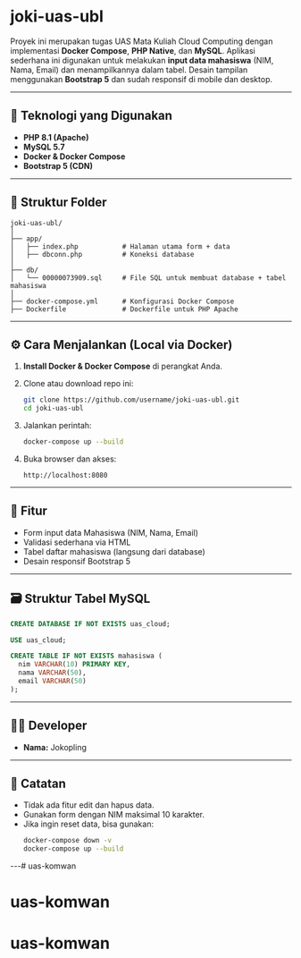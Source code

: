 # joki-uas-ubl

Proyek ini merupakan tugas UAS Mata Kuliah Cloud Computing dengan implementasi **Docker Compose**, **PHP Native**, dan **MySQL**. Aplikasi sederhana ini digunakan untuk melakukan **input data mahasiswa** (NIM, Nama, Email) dan menampilkannya dalam tabel. Desain tampilan menggunakan **Bootstrap 5** dan sudah responsif di mobile dan desktop.

---

## 🔧 Teknologi yang Digunakan

- **PHP 8.1 (Apache)**
- **MySQL 5.7**
- **Docker & Docker Compose**
- **Bootstrap 5 (CDN)**

---

## 📂 Struktur Folder

```
joki-uas-ubl/
│
├── app/
│   ├── index.php           # Halaman utama form + data
│   ├── dbconn.php          # Koneksi database
│
├── db/
│   └── 00000073909.sql     # File SQL untuk membuat database + tabel mahasiswa
│
├── docker-compose.yml      # Konfigurasi Docker Compose
├── Dockerfile              # Dockerfile untuk PHP Apache
```

---

## ⚙️ Cara Menjalankan (Local via Docker)

1. **Install Docker & Docker Compose** di perangkat Anda.
2. Clone atau download repo ini:
   ```bash
   git clone https://github.com/username/joki-uas-ubl.git
   cd joki-uas-ubl
   ```
3. Jalankan perintah:
   ```bash
   docker-compose up --build
   ```

4. Buka browser dan akses:
   ```
   http://localhost:8080
   ```

---

## 🧾 Fitur

- Form input data Mahasiswa (NIM, Nama, Email)
- Validasi sederhana via HTML
- Tabel daftar mahasiswa (langsung dari database)
- Desain responsif Bootstrap 5

---

## 🗃 Struktur Tabel MySQL

```sql
CREATE DATABASE IF NOT EXISTS uas_cloud;

USE uas_cloud;

CREATE TABLE IF NOT EXISTS mahasiswa (
  nim VARCHAR(10) PRIMARY KEY,
  nama VARCHAR(50),
  email VARCHAR(50)
);
```

---

## 👨‍💻 Developer

- **Nama:** Jokopling

---

## 📌 Catatan

- Tidak ada fitur edit dan hapus data.
- Gunakan form dengan NIM maksimal 10 karakter.
- Jika ingin reset data, bisa gunakan:
   ```bash
   docker-compose down -v
   docker-compose up --build
   ```

---# uas-komwan
# uas-komwan
# uas-komwan
